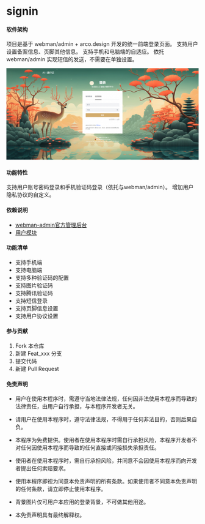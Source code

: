 # signin

#### 软件架构
项目是基于 webman/admin + arco.design 开发的统一前端登录页面。
支持用户设置备案信息、页脚其他信息。
支持手机和电脑端的自适应。
依托 webman/admin 实现短信的发送，不需要在单独设置。

![](./image/img.png)

#### 功能特性
支持用户账号密码登录和手机验证码登录（依托与webman/admin）。
增加用户隐私协议的自定义。

#### 依赖说明

- [webman-admin官方管理后台](https://www.workerman.net/app/view/admin)
- [用户模块](https://www.workerman.net/app/view/user)

#### 功能清单
- 支持手机端
- 支持电脑端
- 支持多种验证码的配置
- 支持图片验证码
- 支持腾讯验证码
- 支持短信登录
- 支持页脚信息设置
- 支持用户协议设置

#### 参与贡献

1.  Fork 本仓库
2.  新建 Feat_xxx 分支
3.  提交代码
4.  新建 Pull Request

#### 免责声明

- 用户在使用本程序时，需遵守当地法律法规，任何因非法使用本程序而导致的法律责任，由用户自行承担，与本程序开发者无关。

- 请用户在使用本程序时，遵守法律法规，不得用于任何非法目的，否则后果自负。

- 本程序为免费提供。使用者在使用本程序时需自行承担风险，本程序开发者不对任何因使用本程序而导致的任何直接或间接损失承担责任。

- 使用者在使用本程序时，需自行承担风险，并同意不会因使用本程序而向开发者提出任何索赔要求。

- 使用本程序即视为同意本免责声明的所有条款。如果使用者不同意本免责声明的任何条款，请立即停止使用本程序。

- 背景图片仅可用户本应用的登录背景，不可做其他用途。

- 本免责声明具有最终解释权。
